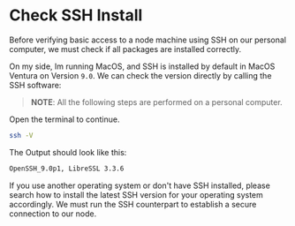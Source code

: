 # Check SSH Install

Before verifying basic access to a node machine using SSH on our personal computer, we must check if all packages are installed correctly.

On my side, Im running MacOS, and SSH is installed by default in MacOS Ventura on Version `9.0`. We can check the version directly by calling the SSH software:

> **NOTE**: All the following steps are performed on a personal computer.

Open the terminal to continue.

```sh
ssh -V
```

The Output should look like this:

```sh
OpenSSH_9.0p1, LibreSSL 3.3.6
```

If you use another operating system or don't have SSH installed, please search how to install the latest SSH version for your operating system accordingly. We must run the SSH counterpart to establish a secure connection to our node.
